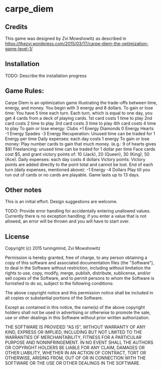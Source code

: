 # carpe_diem

## Credits
This game was designed by Zvi Mowshowitz
as described in 
https://thezvi.wordpress.com/2015/03/17/carpe-diem-the-optimization-game-level-1/

## Installation

TODO: Describe the installation progress

## Game Rules:
Carpe Diem is an optimization game illustrating the trade-offs between time,
    energy, and money.
You begin with 3 energy and 8 dollars. 
To gain or lose time:
    You have 5 time each turn. 
    Each turn, which is equal to one day, you get 4 cards from a deck of playing cards. 
    1st card costs 1 time to play 
    2nd card costs 2 time to play
    3rd card costs 3 time to play
    4th card costs 4 time to play
To gain or lose energy:
    Clubs           +1 Energy 
    Diamonds         0 Energy 
    Hearts          -1 Energy 
    Spades          -3 Energy 
    Recuperation: Unused time can be traded for 1 Energy per time 
    Daily expenses: each day costs 1 energy
To gain or lose money:
    Play number cards to gain that much money. (e.g.: 9 of hearts gives $9)
    Freelancing: unused time can be traded for 1 dollar per time 
    Face cards cost $5, and grant victory points of:
        10 (Jack), 
        20 (Queen), 
        30 (King), 
        50 (Ace). 
    Daily expenses: each day costs 4 dollars 
Victory points:
    Victory points are added directly to the point total and cannot be lost.
End of each turn (daily expenses, mentioned above): 
    -1 Energy 
    -4 Dollars 
Play till you run out of cards or no cards are playable. 
    Game lasts up to 13 days. 

## Other notes
This is an initial effort. Design suggestions are welcome. 

TODO:
Provide error handling for accidentally entering unallowed values.
Currently there is no exception handling; if you enter a value that is not
allowed, an error will be thrown and you will have to start over.

## License
Copyright (c) 2015 tuningmind, Zvi Mowshowitz

Permission is hereby granted, free of charge, to any person obtaining a copy 
of this software and associated documentation files (the "Software"), to deal 
in the Software without restriction, including without limitation the rights 
to use, copy, modify, merge, publish, distribute, sublicense, and/or sell 
copies of the Software, and to permit persons to whom the Software is 
furnished to do so, subject to the following conditions:

The above copyright notice and this permission notice shall be included in all 
copies or substantial portions of the Software.

Except as contained in this notice, the name(s) of the above copyright holders 
shall not be used in advertising or otherwise to promote the sale, use or other 
dealings in this Software without prior written authorization.

THE SOFTWARE IS PROVIDED "AS IS", WITHOUT WARRANTY OF ANY KIND, EXPRESS OR 
IMPLIED, INCLUDING BUT NOT LIMITED TO THE WARRANTIES OF MERCHANTABILITY, 
FITNESS FOR A PARTICULAR PURPOSE AND NONINFRINGEMENT. IN NO EVENT SHALL THE 
AUTHORS OR COPYRIGHT HOLDERS BE LIABLE FOR ANY CLAIM, DAMAGES OR OTHER 
LIABILITY, WHETHER IN AN ACTION OF CONTRACT, TORT OR OTHERWISE, ARISING FROM, 
OUT OF OR IN CONNECTION WITH THE SOFTWARE OR THE USE OR OTHER DEALINGS IN THE 
SOFTWARE.

